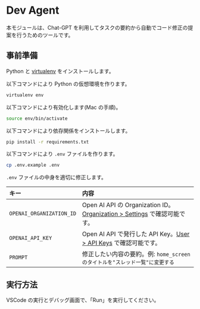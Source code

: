 # Dev Agent

本モジュールは、Chat-GPT を利用してタスクの要約から自動でコード修正の提案を行うためのツールです。

## 事前準備

Python と [virtualenv](https://virtualenv.pypa.io/en/latest/) をインストールします。

以下コマンドにより Python の仮想環境を作ります。

```bash
virtualenv env
```

以下コマンドにより有効化します(Mac の手順)。

```bash
source env/bin/activate
```

以下コマンドにより依存関係をインストールします。

```bash
pip install -r requirements.txt
```

以下コマンドにより `.env` ファイルを作ります。

```bash
cp .env.example .env
```

`.env` ファイルの中身を適切に修正します。

| キー                     | 内容                                                                                                                         |
| :----------------------- | :--------------------------------------------------------------------------------------------------------------------------- |
| `OPENAI_ORGANIZATION_ID` | Open AI API の Organization ID。[Organization > Settings](https://platform.openai.com/account/org-settings) で確認可能です。 |
| `OPENAI_API_KEY`         | Open AI API で発行した API Key。[User > API Keys](https://platform.openai.com/account/api-keys) で確認可能です。             |
| `PROMPT`                 | 修正したい内容の要約。例: `home_screenのタイトルを"スレッド一覧"に変更する`                                                  |

## 実行方法

VSCode の実行とデバッグ画面で、「Run」を実行してください。
